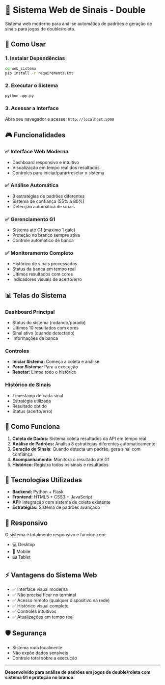 # 🎯 Sistema Web de Sinais - Double

Sistema web moderno para análise automática de padrões e geração de sinais para jogos de double/roleta.

## 🚀 Como Usar

### 1. Instalar Dependências
```bash
cd web_sistema
pip install -r requirements.txt
```

### 2. Executar o Sistema
```bash
python app.py
```

### 3. Acessar a Interface
Abra seu navegador e acesse: `http://localhost:5000`

## 🎮 Funcionalidades

### ✅ **Interface Web Moderna**
- Dashboard responsivo e intuitivo
- Visualização em tempo real dos resultados
- Controles para iniciar/parar/resetar o sistema

### ✅ **Análise Automática**
- 8 estratégias de padrões diferentes
- Sistema de confiança (55% a 80%)
- Detecção automática de sinais

### ✅ **Gerenciamento G1**
- Sistema até G1 (máximo 1 gale)
- Proteção no branco sempre ativa
- Controle automático de banca

### ✅ **Monitoramento Completo**
- Histórico de sinais processados
- Status da banca em tempo real
- Últimos resultados com cores
- Indicadores visuais de acerto/erro

## 📊 **Telas do Sistema**

### **Dashboard Principal**
- Status do sistema (rodando/parado)
- Últimos 10 resultados com cores
- Sinal ativo (quando detectado)
- Informações da banca

### **Controles**
- **Iniciar Sistema:** Começa a coleta e análise
- **Parar Sistema:** Para a execução
- **Resetar:** Limpa todo o histórico

### **Histórico de Sinais**
- Timestamp de cada sinal
- Estratégia utilizada
- Resultado obtido
- Status (acerto/erro)

## 🎯 **Como Funciona**

1. **Coleta de Dados:** Sistema coleta resultados da API em tempo real
2. **Análise de Padrões:** Analisa 8 estratégias diferentes automaticamente
3. **Geração de Sinais:** Quando detecta um padrão, gera sinal com confiança
4. **Acompanhamento:** Monitora o resultado até G1
5. **Histórico:** Registra todos os sinais e resultados

## 🔧 **Tecnologias Utilizadas**

- **Backend:** Python + Flask
- **Frontend:** HTML5 + CSS3 + JavaScript
- **API:** Integração com sistema de coleta existente
- **Estratégias:** Sistema de padrões avançado

## 📱 **Responsivo**

O sistema é totalmente responsivo e funciona em:
- 💻 Desktop
- 📱 Mobile
- 📟 Tablet

## ⚡ **Vantagens do Sistema Web**

- ✅ Interface visual moderna
- ✅ Não precisa ficar no terminal
- ✅ Acesso remoto (qualquer dispositivo na rede)
- ✅ Histórico visual completo
- ✅ Controles intuitivos
- ✅ Atualizações em tempo real

## 🛡️ **Segurança**

- Sistema roda localmente
- Não expõe dados sensíveis
- Controle total sobre a execução

---

**Desenvolvido para análise de padrões em jogos de double/roleta com sistema G1 e proteção no branco.** 